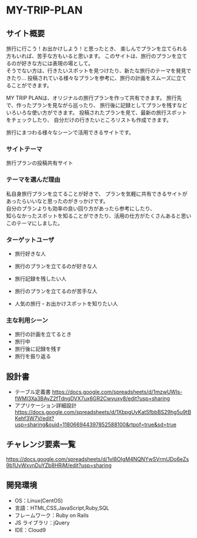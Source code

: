 # MY-TRIP-PLAN


## サイト概要

旅行に行こう！お出かけしよう！と思ったとき、
楽しんでプランを立てられる方もいれば、苦手な方もいると思います。
このサイトは、旅行のプランを立てるのが好きな方には表現の場として。  
そうでない方は、行きたいスポットを見つけたり、新たな旅行のテーマを発見できたり...
投稿されている様々なプランを参考に、旅行の計画をスムーズに立てることができます。

MY TRIP PLANは、オリジナルの旅行プランを作って共有できます。
旅行先で、作ったプランを見ながら巡ったり、
旅行後に記録としてプランを残すなどいろいろな使い方ができます。
投稿されたプランを見て、最新の旅行スポットをチェックしたり、
自分だけの行きたいところリストも作成できます。

旅行にまつわる様々なシーンで活用できるサイトです。


### サイトテーマ

旅行プランの投稿共有サイト

### テーマを選んだ理由

私自身旅行プランを立てることが好きで、
プランを気軽に共有できるサイトがあったらいいなと思ったのがきっかけです。  
自分のプランよりも効率の良い回り方があったら参考にしたり、  
知らなかったスポットを知ることができたり、活用の仕方がたくさんあると思いこのテーマにしました。

### ターゲットユーザ

- 旅行好きな人
- 旅行のプランを立てるのが好きな人
- 旅行記録を残したい人

- 旅行のプランを立てるのが苦手な人
- 人気の旅行・お出かけスポットを知りたい人

### 主な利用シーン

- 旅行の計画を立てるとき
- 旅行中
- 旅行後に記録を残す
- 旅行を振り返る

## 設計書

- テーブル定義書
  <https://docs.google.com/spreadsheets/d/1mzwUWIs-fWMI3Xa3BAyZ2fTdngDVX7ux6GR2Cwvuxy8/edit?usp=sharing>
- アプリケーション詳細設計
  <https://docs.google.com/spreadsheets/d/1XbpgUvKatSfbbBS29hg5u9tBKehf3W7V/edit?usp=sharing&ouid=118066944397852588100&rtpof=true&sd=true>

## チャレンジ要素一覧

<https://docs.google.com/spreadsheets/d/1vl8OIgM4NQNYwSVrmUDo6eZs9b1UvWxvnDuYZb8HRjM/edit?usp=sharing>

## 開発環境

- OS：Linux(CentOS)
- 言語：HTML,CSS,JavaScript,Ruby,SQL
- フレームワーク：Ruby on Rails
- JS ライブラリ：jQuery
- IDE：Cloud9
